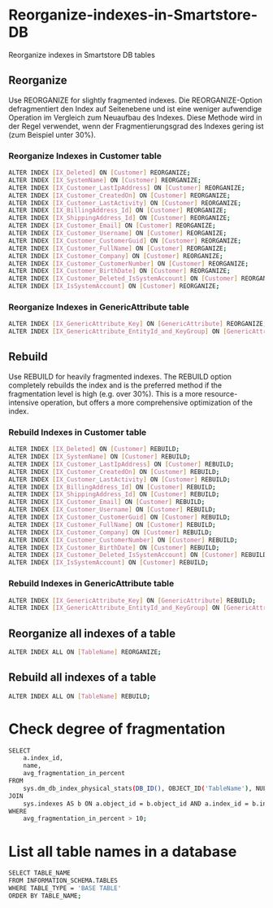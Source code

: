 # Reorganize-indexes-in-Smartstore-DB
Reorganize indexes in Smartstore DB tables

## Reorganize
Use REORGANIZE for slightly fragmented indexes.
Die REORGANIZE-Option defragmentiert den Index auf Seitenebene und ist eine weniger aufwendige Operation im Vergleich zum Neuaufbau des Indexes. Diese Methode wird in der Regel verwendet, wenn der Fragmentierungsgrad des Indexes gering ist (zum Beispiel unter 30%).

### Reorganize Indexes in Customer table
```bash
ALTER INDEX [IX_Deleted] ON [Customer] REORGANIZE;
ALTER INDEX [IX_SystemName] ON [Customer] REORGANIZE;
ALTER INDEX [IX_Customer_LastIpAddress] ON [Customer] REORGANIZE;
ALTER INDEX [IX_Customer_CreatedOn] ON [Customer] REORGANIZE;
ALTER INDEX [IX_Customer_LastActivity] ON [Customer] REORGANIZE;
ALTER INDEX [IX_BillingAddress_Id] ON [Customer] REORGANIZE;
ALTER INDEX [IX_ShippingAddress_Id] ON [Customer] REORGANIZE;
ALTER INDEX [IX_Customer_Email] ON [Customer] REORGANIZE;
ALTER INDEX [IX_Customer_Username] ON [Customer] REORGANIZE;
ALTER INDEX [IX_Customer_CustomerGuid] ON [Customer] REORGANIZE;
ALTER INDEX [IX_Customer_FullName] ON [Customer] REORGANIZE;
ALTER INDEX [IX_Customer_Company] ON [Customer] REORGANIZE;
ALTER INDEX [IX_Customer_CustomerNumber] ON [Customer] REORGANIZE;
ALTER INDEX [IX_Customer_BirthDate] ON [Customer] REORGANIZE;
ALTER INDEX [IX_Customer_Deleted_IsSystemAccount] ON [Customer] REORGANIZE;
ALTER INDEX [IX_IsSystemAccount] ON [Customer] REORGANIZE;
```

### Reorganize Indexes in GenericAttribute table
```bash
ALTER INDEX [IX_GenericAttribute_Key] ON [GenericAttribute] REORGANIZE;
ALTER INDEX [IX_GenericAttribute_EntityId_and_KeyGroup] ON [GenericAttribute] REORGANIZE;
```

## Rebuild
Use REBUILD for heavily fragmented indexes.
The REBUILD option completely rebuilds the index and is the preferred method if the fragmentation level is high (e.g. over 30%). This is a more resource-intensive operation, but offers a more comprehensive optimization of the index.

### Rebuild Indexes in Customer table
```bash
ALTER INDEX [IX_Deleted] ON [Customer] REBUILD;
ALTER INDEX [IX_SystemName] ON [Customer] REBUILD;
ALTER INDEX [IX_Customer_LastIpAddress] ON [Customer] REBUILD;
ALTER INDEX [IX_Customer_CreatedOn] ON [Customer] REBUILD;
ALTER INDEX [IX_Customer_LastActivity] ON [Customer] REBUILD;
ALTER INDEX [IX_BillingAddress_Id] ON [Customer] REBUILD;
ALTER INDEX [IX_ShippingAddress_Id] ON [Customer] REBUILD;
ALTER INDEX [IX_Customer_Email] ON [Customer] REBUILD;
ALTER INDEX [IX_Customer_Username] ON [Customer] REBUILD;
ALTER INDEX [IX_Customer_CustomerGuid] ON [Customer] REBUILD;
ALTER INDEX [IX_Customer_FullName] ON [Customer] REBUILD;
ALTER INDEX [IX_Customer_Company] ON [Customer] REBUILD;
ALTER INDEX [IX_Customer_CustomerNumber] ON [Customer] REBUILD;
ALTER INDEX [IX_Customer_BirthDate] ON [Customer] REBUILD;
ALTER INDEX [IX_Customer_Deleted_IsSystemAccount] ON [Customer] REBUILD;
ALTER INDEX [IX_IsSystemAccount] ON [Customer] REBUILD;
```





### Rebuild Indexes in GenericAttribute table
```bash
ALTER INDEX [IX_GenericAttribute_Key] ON [GenericAttribute] REBUILD;
ALTER INDEX [IX_GenericAttribute_EntityId_and_KeyGroup] ON [GenericAttribute] REBUILD;
```

## Reorganize all indexes of a table
```bash
ALTER INDEX ALL ON [TableName] REORGANIZE;
```

## Rebuild all indexes of a table
```bash
ALTER INDEX ALL ON [TableName] REBUILD;
```



# Check degree of fragmentation


```bash
SELECT
    a.index_id,
    name,
    avg_fragmentation_in_percent
FROM
    sys.dm_db_index_physical_stats(DB_ID(), OBJECT_ID('TableName'), NULL, NULL, 'LIMITED') AS a
JOIN
    sys.indexes AS b ON a.object_id = b.object_id AND a.index_id = b.index_id
WHERE
    avg_fragmentation_in_percent > 10;

```


# List all table names in a database
```bash
SELECT TABLE_NAME
FROM INFORMATION_SCHEMA.TABLES
WHERE TABLE_TYPE = 'BASE TABLE'
ORDER BY TABLE_NAME;

```
